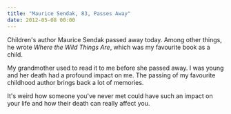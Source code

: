 ```yaml
---
title: "Maurice Sendak, 83, Passes Away"
date: 2012-05-08 00:00
---
```


<p>Children's author Maurice Sendak passed away today. Among other things, he wrote <em>Where the Wild Things Are</em>, which was my favourite book as a child.<!--more--></p>

<p>My grandmother used to read it to me before she passed away. I was young and her death had a profound impact on me. The passing of my favourite childhood author brings back a lot of memories.</p>

<p>It's weird how someone you've never met could have such an impact on your life and how their death can really affect you.</p>

<!-- more -->

